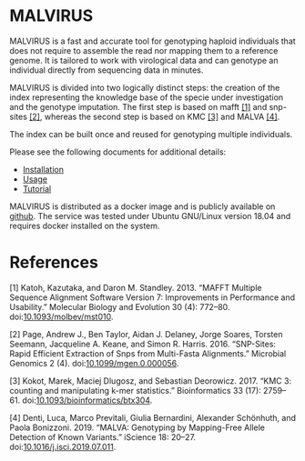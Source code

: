 # MALVIRUS

MALVIRUS is a fast and accurate tool for genotyping haploid individuals that does not require to assemble the read nor mapping them to a reference genome.
It is tailored to work with virological data and can genotype an individual directly from sequencing data in minutes.

MALVIRUS is divided into two logically distinct steps: the creation of the index representing the knowledge base of the specie under investigation and the genotype imputation.
The first step is based on mafft [[1]](#mafft7) and snp-sites [[2]](#snp-sites), whereas the second step is based on KMC [[3]](#kmc) and MALVA [[4]](#malva).

The index can be built once and reused for genotyping multiple individuals.

Please see the following documents for additional details:

* [Installation](./INSTALL.md)
* [Usage](./USAGE.md)
* [Tutorial](./TUTORIAL.md)

MALVIRUS is distributed as a docker image and is publicly available on [github](https://github.com/AlgoLab/malva_covid_service).
The service was tested under Ubuntu GNU/Linux version 18.04 and requires docker installed on the system.

# References

<a id="mafft7">[1]</a> Katoh, Kazutaka, and Daron M. Standley. 2013. “MAFFT Multiple Sequence Alignment Software Version 7: Improvements in Performance and Usability.” Molecular Biology and Evolution 30 (4): 772–80. doi:[10.1093/molbev/mst010](https://doi.org/10.1093/molbev/mst010).

<a id="snp-sites">[2]</a> Page, Andrew J., Ben Taylor, Aidan J. Delaney, Jorge Soares, Torsten Seemann, Jacqueline A. Keane, and Simon R. Harris. 2016. “SNP-Sites: Rapid Efficient Extraction of Snps from Multi-Fasta Alignments.” Microbial Genomics 2 (4). doi:[10.1099/mgen.0.000056](https://doi.org/10.1099/mgen.0.000056).

<a id="kmc">[3]</a> Kokot, Marek, Maciej Dlugosz, and Sebastian Deorowicz. 2017. “KMC 3: counting and manipulating k-mer statistics.” Bioinformatics 33 (17): 2759–61. doi:[10.1093/bioinformatics/btx304](https://doi.org/10.1093/bioinformatics/btx304).

<a id="malva">[4]</a> Denti, Luca, Marco Previtali, Giulia Bernardini, Alexander Schönhuth, and Paola Bonizzoni. 2019. “MALVA: Genotyping by Mapping-Free Allele Detection of Known Variants.” iScience 18: 20–27. doi:[10.1016/j.isci.2019.07.011](https://doi.org/10.1016/j.isci.2019.07.011).
